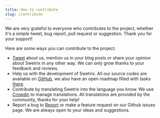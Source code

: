 ```yaml
---
title: How to contribute
slug: /contribute
---
```


We are very grateful to everyone who contributes to the project, whether it's a simple tweet, bug report, pull request or suggestion.
Thank you for your support!

Here are some ways you can contribute to the project:

- [Tweet](https://twitter.com/swetrix) about us, mention us in your blog posts or share your opinion about Swetrix in any other way. We can only grow thanks to your feedback and reviews.
- Help us with the development of Swetrix. All our source codes are available on [GitHub](https://github.com/swetrix), we also have an open roadmap filled with tasks [there](https://github.com/orgs/Swetrix/projects/2).
- Contribute by translating Swetrix into the language you know. We use [Crowdin](https://crowdin.com/project/swetrix) to manage translations. All translations are provided by the community, thanks for your help!
- Report a bug to [Report](https://github.com/Swetrix/roadmap/issues) or make a feature request on our Github issues page. We are always open to your ideas and suggestions.
